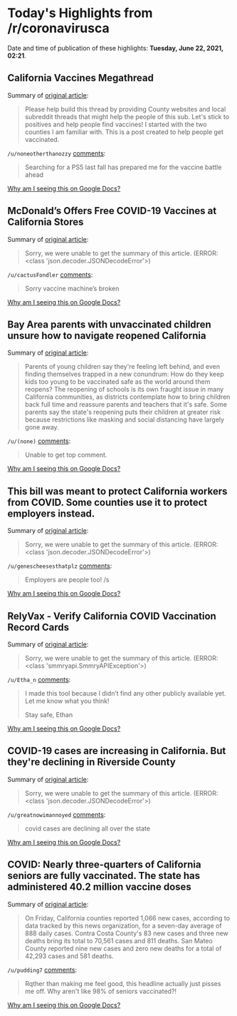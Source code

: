 # Today's Highlights from /r/coronavirusca

Date and time of publication of these highlights: **Tuesday, June 22, 2021, 02:21**.

## California Vaccines Megathread

Summary of [original article](https://www.reddit.com/r/CoronavirusCA/comments/l35yck/california_vaccines_megathread/):

> Please help build this thread by providing County websites and local subreddit threads that might help the people of this sub. Let's stick to positives and help people find vaccines! I started with the two counties I am familiar with. This is a post created to help people get vaccinated.

`/u/noneotherthanozzy` [comments](https://www.reddit.com/r/CoronavirusCA/comments/l35yck/california_vaccines_megathread/):

> Searching for a PS5 last fall has prepared me for the vaccine battle ahead

[Why am I seeing this on Google Docs?](https://docs.google.com/document/d/1Dc6We63vOXIZsc0op-Bt4abqkYjXzOigalQqFxmvvbM/edit?usp=sharing)

## McDonald’s Offers Free COVID-19 Vaccines at California Stores

Summary of [original article](https://www.nbclosangeles.com/news/local/mcdonalds-offers-free-covid-19-vaccines-at-their-california-stores/2621240/):

> Sorry, we were unable to get the summary of this article. (ERROR: <class 'json.decoder.JSONDecodeError'>)

`/u/cactusFondler` [comments](https://www.reddit.com/r/CoronavirusCA/comments/o52ef3/mcdonalds_offers_free_covid19_vaccines_at/):

> Sorry vaccine machine’s broken

[Why am I seeing this on Google Docs?](https://docs.google.com/document/d/1Dc6We63vOXIZsc0op-Bt4abqkYjXzOigalQqFxmvvbM/edit?usp=sharing)

## Bay Area parents with unvaccinated children unsure how to navigate reopened California

Summary of [original article](https://www.sfchronicle.com/health/article/Bay-Area-parents-with-unvaccinated-children-16260894.php):

> Parents of young children say they're feeling left behind, and even finding themselves trapped in a new conundrum: How do they keep kids too young to be vaccinated safe as the world around them reopens? The reopening of schools is its own fraught issue in many California communities, as districts contemplate how to bring children back full time and reassure parents and teachers that it's safe. Some parents say the state's reopening puts their children at greater risk because restrictions like masking and social distancing have largely gone away.

`/u/(none)` [comments](https://www.reddit.com/r/CoronavirusCA/comments/o592us/bay_area_parents_with_unvaccinated_children/):

> Unable to get top comment.

[Why am I seeing this on Google Docs?](https://docs.google.com/document/d/1Dc6We63vOXIZsc0op-Bt4abqkYjXzOigalQqFxmvvbM/edit?usp=sharing)

## This bill was meant to protect California workers from COVID. Some counties use it to protect employers instead.

Summary of [original article](https://www.ocregister.com/2021/06/20/this-bill-was-meant-to-protect-california-workers-from-covid-some-counties-use-it-to-protect-employers-instead/):

> Sorry, we were unable to get the summary of this article. (ERROR: <class 'json.decoder.JSONDecodeError'>)

`/u/genescheesesthatplz` [comments](https://www.reddit.com/r/CoronavirusCA/comments/o4ox48/this_bill_was_meant_to_protect_california_workers/):

> Employers are people too!
> /s

[Why am I seeing this on Google Docs?](https://docs.google.com/document/d/1Dc6We63vOXIZsc0op-Bt4abqkYjXzOigalQqFxmvvbM/edit?usp=sharing)

## RelyVax - Verify California COVID Vaccination Record Cards

Summary of [original article](https://relyvax.com):

> Sorry, we were unable to get the summary of this article. (ERROR: <class 'smmryapi.SmmryAPIException'>)

`/u/Etha_n` [comments](https://www.reddit.com/r/CoronavirusCA/comments/o4m2my/relyvax_verify_california_covid_vaccination/):

> I made this tool because I didn’t find any other publicly available yet. Let me know what you think!
> 
> Stay safe,
> Ethan

[Why am I seeing this on Google Docs?](https://docs.google.com/document/d/1Dc6We63vOXIZsc0op-Bt4abqkYjXzOigalQqFxmvvbM/edit?usp=sharing)

## COVID-19 cases are increasing in California. But they're declining in Riverside County

Summary of [original article](https://www.desertsun.com/story/news/2021/06/21/covid-19-cases-increasing-in-california-but-they-declined-in-riverside-county/46372397/):

> Sorry, we were unable to get the summary of this article. (ERROR: <class 'json.decoder.JSONDecodeError'>)

`/u/greatnowimannoyed` [comments](https://www.reddit.com/r/CoronavirusCA/comments/o50pbh/covid19_cases_are_increasing_in_california_but/):

> covid cases are declining all over the state

[Why am I seeing this on Google Docs?](https://docs.google.com/document/d/1Dc6We63vOXIZsc0op-Bt4abqkYjXzOigalQqFxmvvbM/edit?usp=sharing)

## COVID: Nearly three-quarters of California seniors are fully vaccinated. The state has administered 40.2 million vaccine doses

Summary of [original article](https://www.mercurynews.com/2021/06/19/covid-nearly-three-quarters-of-california-seniors-are-fully-vaccinated/):

> On Friday, California counties reported 1,066 new cases, according to data tracked by this news organization, for a seven-day average of 888 daily cases. Contra Costa County's 83 new cases and three new deaths bring its total to 70,561 cases and 811 deaths. San Mateo County reported nine new cases and zero new deaths for a total of 42,293 cases and 581 deaths.

`/u/pudding7` [comments](https://www.reddit.com/r/CoronavirusCA/comments/o4674x/covid_nearly_threequarters_of_california_seniors/):

> Rqther than making me feel good, this headline actually just pisses me off.  Why aren't like 98% of seniors vaccinated?!

[Why am I seeing this on Google Docs?](https://docs.google.com/document/d/1Dc6We63vOXIZsc0op-Bt4abqkYjXzOigalQqFxmvvbM/edit?usp=sharing)

